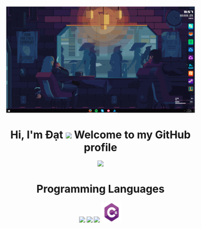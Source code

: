 <p align="center">
  <a href="https://github.com/dat-hoangnguyentuandat/dat-hoangnguyentuandat/blob/main/Banner.gif"><img src="Banner.gif" alt="Banner"></a>
</p>

<h1 align="center">Hi, I'm Đạt <img src="https://github.com/dat-hoangnguyentuandat/dat-hoangnguyentuandat/blob/main/Image/Hello.gif" width="5%"></a> Welcome to my GitHub profile</h1>

<p align="center">
  <a href="https://github.com/dat-hoangnguyentuandat"><img src="https://github-readme-stats.vercel.app/api?username=dat-hoangnguyentuandat&show_icons=true&theme=transparent"></a>
</p>

<h1 align="center">Programming Languages</h1>
<p align="center">
<a <h1 align="center">
  <img src = 'https://github.com/dat-hoangnguyentuandat/dat-hoangnguyentuandat/blob/main/Image/C.svg' width='50'/>
  <img src = 'https://github.com/dat-hoangnguyentuandat/dat-hoangnguyentuandat/blob/main/Image/CPP.svg' width='50'/> 
  <img src = 'https://github.com/dat-hoangnguyentuandat/dat-hoangnguyentuandat/blob/main/Image/Dart.svg' width='45'/>
  <img src = 'https://github.com/dat-hoangnguyentuandat/dat-hoangnguyentuandat/blob/main/Image/CSharp.svg' width='55'/>
</a>
</p>

<!--
**edisonlee55/edisonlee55** is a ✨ _special_ ✨ repository because its `README.md` (this file) appears on your GitHub profile.

Here are some ideas to get you started:

- 🔭 I’m currently working on ...
- 🌱 I’m currently learning ...
- 👯 I’m looking to collaborate on ...
- 🤔 I’m looking for help with ...
- 💬 Ask me about ...
- 📫 How to reach me: ...
- 😄 Pronouns: ...
- ⚡ Fun fact: ...
-->
